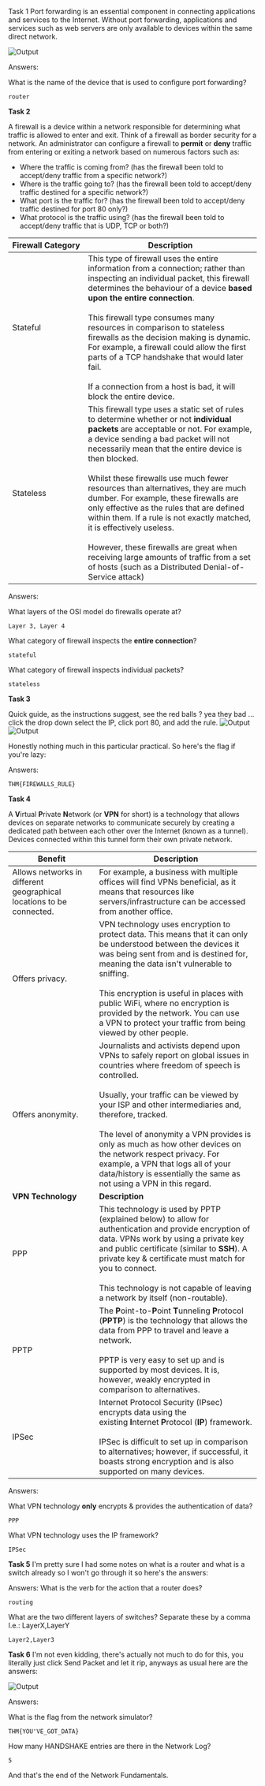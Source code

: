 Task 1
Port forwarding is an essential component in connecting applications and services to the Internet. Without port forwarding, applications and services such as web servers are only available to devices within the same direct network.

![Output](Images/25.jpg)

Answers:

What is the name of the device that is used to configure port forwarding?
```
router
```

**Task 2**

A firewall is a device within a network responsible for determining what traffic is allowed to enter and exit. Think of a firewall as border security for a network. An administrator can configure a firewall to **permit** or **deny** traffic from entering or exiting a network based on numerous factors such as:

- Where the traffic is coming from? (has the firewall been told to accept/deny traffic from a specific network?)
- Where is the traffic going to? (has the firewall been told to accept/deny traffic destined for a specific network?)
- What port is the traffic for? (has the firewall been told to accept/deny traffic destined for port 80 only?)
- What protocol is the traffic using? (has the firewall been told to accept/deny traffic that is UDP, TCP or both?)

| **Firewall Category** | **Description**                                                                                                                                                                                                                                                                                                                                                                                                                                                                                                                                                                                                                                     |
| --------------------- | --------------------------------------------------------------------------------------------------------------------------------------------------------------------------------------------------------------------------------------------------------------------------------------------------------------------------------------------------------------------------------------------------------------------------------------------------------------------------------------------------------------------------------------------------------------------------------------------------------------------------------------------------- |
| Stateful              | This type of firewall uses the entire information from a connection; rather than inspecting an individual packet, this firewall determines the behaviour of a device **based upon the entire connection**.<br><br>This firewall type consumes many resources in comparison to stateless firewalls as the decision making is dynamic. For example, a firewall could allow the first parts of a TCP handshake that would later fail.<br><br>If a connection from a host is bad, it will block the entire device.                                                                                                                                      |
| Stateless             | This firewall type uses a static set of rules to determine whether or not **individual packets** are acceptable or not. For example, a device sending a bad packet will not necessarily mean that the entire device is then blocked.<br><br>Whilst these firewalls use much fewer resources than alternatives, they are much dumber. For example, these firewalls are only effective as the rules that are defined within them. If a rule is not exactly matched, it is effectively useless.<br><br>However, these firewalls are great when receiving large amounts of traffic from a set of hosts (such as a Distributed Denial-of-Service attack) |
Answers:

What layers of the OSI model do firewalls operate at?
```
Layer 3, Layer 4
```
What category of firewall inspects the **entire connection**?
```
stateful
```
What category of firewall inspects individual packets?
```
stateless
```

**Task 3**

Quick guide, as the instructions suggest, see the red balls ? yea they bad ... click the drop down select the IP, click port 80, and add the rule.
![Output](Images/26.jpg)![Output](Images/27.jpg)

Honestly nothing much in this particular practical. So here's the flag if you're lazy:

Answers:
```
THM{FIREWALLS_RULE}
```

**Task 4**

A **V**irtual **P**rivate **N**etwork (or **VPN** for short) is a technology that allows devices on separate networks to communicate securely by creating a dedicated path between each other over the Internet (known as a tunnel). Devices connected within this tunnel form their own private network.

| **Benefit**                                                          | **Description**                                                                                                                                                                                                                                                                                                                                                                                                                                                               |
| -------------------------------------------------------------------- | ----------------------------------------------------------------------------------------------------------------------------------------------------------------------------------------------------------------------------------------------------------------------------------------------------------------------------------------------------------------------------------------------------------------------------------------------------------------------------- |
| Allows networks in different geographical locations to be connected. | For example, a business with multiple offices will find VPNs beneficial, as it means that resources like servers/infrastructure can be accessed from another office.                                                                                                                                                                                                                                                                                                          |
| Offers privacy.                                                      | VPN technology uses encryption to protect data. This means that it can only be understood between the devices it was being sent from and is destined for, meaning the data isn't vulnerable to sniffing.<br><br>This encryption is useful in places with public WiFi, where no encryption is provided by the network. You can use a VPN to protect your traffic from being viewed by other people.                                                                            |
| Offers anonymity.                                                    | Journalists and activists depend upon VPNs to safely report on global issues in countries where freedom of speech is controlled.<br><br>Usually, your traffic can be viewed by your ISP and other intermediaries and, therefore, tracked. <br><br>The level of anonymity a VPN provides is only as much as how other devices on the network respect privacy. For example, a VPN that logs all of your data/history is essentially the same as not using a VPN in this regard. |
| **VPN Technology**                                                   | **Description**                                                                                                                                                                                                                                                                                                                                                                                                                                                               |
| PPP                                                                  | This technology is used by PPTP (explained below) to allow for authentication and provide encryption of data. VPNs work by using a private key and public certificate (similar to **SSH**). A private key & certificate must match for you to connect.<br><br>This technology is not capable of leaving a network by itself (non-routable).                                                                                                                                   |
| PPTP                                                                 | The **P**oint-to-**P**oint **T**unneling **P**rotocol (**PPTP**) is the technology that allows the data from PPP to travel and leave a network. <br><br>PPTP is very easy to set up and is supported by most devices. It is, however, weakly encrypted in comparison to alternatives.                                                                                                                                                                                         |
| IPSec                                                                | Internet Protocol Security (IPsec) encrypts data using the existing **I**nternet **P**rotocol (**IP**) framework.<br><br>IPSec is difficult to set up in comparison to alternatives; however, if successful, it boasts strong encryption and is also supported on many devices.                                                                                                                                                                                               |
Answers:

What VPN technology **only** encrypts & provides the authentication of data?
```
PPP
```
What VPN technology uses the IP framework?
```
IPSec
```

**Task 5**
I'm pretty sure I had some notes on what is a router and what is a switch already so I won't go through it so here's the answers:

Answers:
What is the verb for the action that a router does?
```
routing
```
What are the two different layers of switches? Separate these by a comma I.e.: LayerX,LayerY
```
Layer2,Layer3
```

**Task 6**
I'm not even kidding, there's actually not much to do for this, you literally just click Send Packet and let it rip, anyways as usual here are the answers:

![Output](Images/28.jpg)

Answers:

What is the flag from the network simulator?
```
THM{YOU'VE_GOT_DATA}
```
How many HANDSHAKE entries are there in the Network Log?
```
5
```

And that's the end of the Network Fundamentals.
